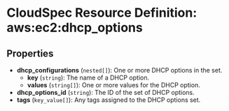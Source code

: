 # CloudSpec Resource Definition: aws:ec2:dhcp_options


## Properties

* **dhcp_configurations**
(`nested[]`):
One or more DHCP options in the set.
    * **key**
(`string`):
The name of a DHCP option.
    * **values**
(`string[]`):
One or more values for the DHCP option.
* **dhcp_options_id**
(`string`):
The ID of the set of DHCP options.
* **tags**
(`key_value[]`):
Any tags assigned to the DHCP options set.

